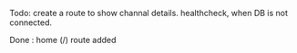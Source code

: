 Todo:
    create a route to show channal details.
    healthcheck, when DB is not connected.





Done :
    home (/) route added 





